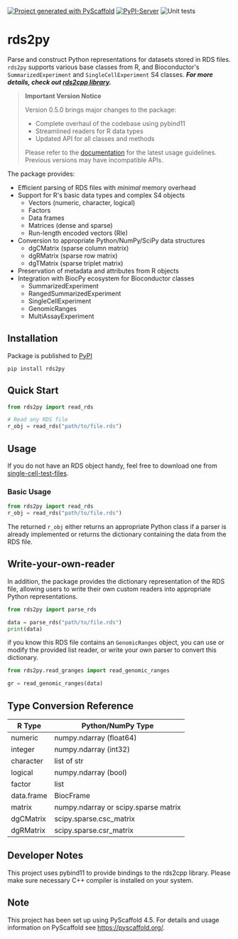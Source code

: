 [![Project generated with PyScaffold](https://img.shields.io/badge/-PyScaffold-005CA0?logo=pyscaffold)](https://pyscaffold.org/)
[![PyPI-Server](https://img.shields.io/pypi/v/rds2py.svg)](https://pypi.org/project/rds2py/)
![Unit tests](https://github.com/BiocPy/rds2py/actions/workflows/pypi-test.yml/badge.svg)

# rds2py

Parse and construct Python representations for datasets stored in RDS files. `rds2py` supports various base classes from R, and Bioconductor's `SummarizedExperiment` and `SingleCellExperiment` S4 classes. ***For more details, check out [rds2cpp library](https://github.com/LTLA/rds2cpp).*** 

> **Important Version Notice**
> 
> Version 0.5.0 brings major changes to the package:
> - Complete overhaul of the codebase using pybind11
> - Streamlined readers for R data types
> - Updated API for all classes and methods
> 
> Please refer to the [documentation](https://biocpy.github.io/rds2py/) for the latest usage guidelines. Previous versions may have incompatible APIs.

The package provides:

- Efficient parsing of RDS files with *minimal* memory overhead
- Support for R's basic data types and complex S4 objects
  - Vectors (numeric, character, logical)
  - Factors
  - Data frames
  - Matrices (dense and sparse)
  - Run-length encoded vectors (Rle)
- Conversion to appropriate Python/NumPy/SciPy data structures
  - dgCMatrix (sparse column matrix)
  - dgRMatrix (sparse row matrix)
  - dgTMatrix (sparse triplet matrix)
- Preservation of metadata and attributes from R objects
- Integration with BiocPy ecosystem for Bioconductor classes
  - SummarizedExperiment
  - RangedSummarizedExperiment
  - SingleCellExperiment
  - GenomicRanges
  - MultiAssayExperiment

## Installation

Package is published to [PyPI](https://pypi.org/project/rds2py/)

```shell
pip install rds2py
```

## Quick Start

```python
from rds2py import read_rds

# Read any RDS file
r_obj = read_rds("path/to/file.rds")
```

## Usage

If you do not have an RDS object handy, feel free to download one from [single-cell-test-files](https://github.com/jkanche/random-test-files/releases).

### Basic Usage

```python
from rds2py import read_rds
r_obj = read_rds("path/to/file.rds")
```

The returned `r_obj` either returns an appropriate Python class if a parser is already implemented or returns the dictionary containing the data from the RDS file.

## Write-your-own-reader

In addition, the package provides the dictionary representation of the RDS file, allowing users to write their own custom readers into appropriate Python representations.

```python
from rds2py import parse_rds

data = parse_rds("path/to/file.rds")
print(data)
```

if you know this RDS file contains an `GenomicRanges` object, you can use or modify the provided list reader, or write your own parser to convert this dictionary.

```python
from rds2py.read_granges import read_genomic_ranges

gr = read_genomic_ranges(data)
```

## Type Conversion Reference

| R Type | Python/NumPy Type |
|--------|------------------|
| numeric | numpy.ndarray (float64) |
| integer | numpy.ndarray (int32) |
| character | list of str |
| logical | numpy.ndarray (bool) |
| factor | list |
| data.frame | BiocFrame |
| matrix | numpy.ndarray or scipy.sparse matrix |
| dgCMatrix | scipy.sparse.csc_matrix |
| dgRMatrix | scipy.sparse.csr_matrix |

## Developer Notes

This project uses pybind11 to provide bindings to the rds2cpp library. Please make sure necessary C++ compiler is installed on your system.

<!-- pyscaffold-notes -->

## Note

This project has been set up using PyScaffold 4.5. For details and usage
information on PyScaffold see https://pyscaffold.org/.

